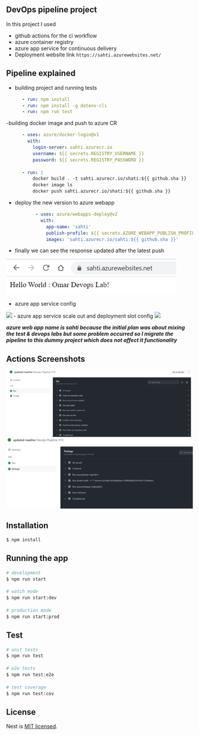 ## DevOps pipeline project
In this project I used 
- github actions for the ci workflow
- azure container registry
- azure app service for continuous delivery
 - Deployment website link
 `https://sahti.azurewebsites.net/`
## Pipeline explained
- building project and running tests
```yaml
      - run: npm install
      - run: npm install -g dotenv-cli
      - run: npm run test
```
-building docker image and push to azure CR

```yaml
      - uses: azure/docker-login@v1
        with:
          login-server: sahti.azurecr.io
          username: ${{ secrets.REGISTRY_USERNAME }}
          password: ${{ secrets.REGISTRY_PASSWORD }}

      - run: |
          docker build . -t sahti.azurecr.io/shati:${{ github.sha }}
          docker image ls
          docker push sahti.azurecr.io/shati:${{ github.sha }}
```
- deploy the new version to azure webapp


```yaml
           - uses: azure/webapps-deploy@v2
             with:
               app-name: 'sahti'
               publish-profile: ${{ secrets.AZURE_WEBAPP_PUBLISH_PROFILE }}
               images: 'sahti.azurecr.io/sahti:${{ github.sha }}'
```

- finally we can see the response updated after the latest push
<img src="./readme_assets/deploy.PNG">

- azure app service config
<img src="./readme_assets/config.PNG">
- azure app service scale out and deployment slot config
<img src="./readme_assets/config2.PNG">

***azure web app name is sahti because the initial plan was about mixing the test & devops labs
but some problem occurred so I migrate the pipeline to this dummy project which does not affect it functionality***

## Actions Screenshots
<img src="./readme_assets/ci1.PNG">
<img src="./readme_assets/ci%202.PNG">


## Installation

```bash
$ npm install
```

## Running the app

```bash
# development
$ npm run start

# watch mode
$ npm run start:dev

# production mode
$ npm run start:prod
```

## Test

```bash
# unit tests
$ npm run test

# e2e tests
$ npm run test:e2e

# test coverage
$ npm run test:cov
```


## License

Nest is [MIT licensed](LICENSE).
